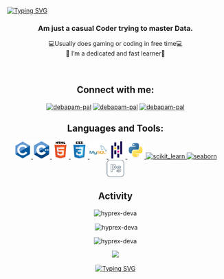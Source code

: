 

[![Typing SVG](https://readme-typing-svg.demolab.com?font=Press+Start+2P&duration=4000&pause=300&color=00D913&center=true&multiline=true&width=1000&height=80&lines=Hello+there!!;Its+me+Hyprex;Welcome+to+my+profile)](https://git.io/typing-svg)

<!-- <picture>
  <source media="(prefers-color-scheme: dark)" srcset="https://github.com/hyprex-deva/Portfolio/blob/main/Screenshot%202022-08-30%20202715.jpg?raw=true">
  <source media="(prefers-color-scheme: light)" srcset="https://github.com/hyprex-deva/Portfolio/blob/main/Screenshot%202022-08-30%20202715.jpg?raw=true">
  <img alt="Shows an illustrated sun in light color mode and a moon with stars in dark color mode." src="https://user-images.githubusercontent.com/25423296/163456779-a8556205-d0a5-45e2-ac17-42d089e3c3f8.png">
</picture> -->


<div align=center>
  <h3>Am just a casual Coder trying to master Data.</h3>

<!-- 🎓I am currently studying B.Tech🎓 <br> -->
💻Usually does gaming or coding in free time💻 <br>
🌱 I’m a dedicated and fast learner🌱 <br>
  <br>
<br>
</div>

<h2 align="center">Connect with me:</h2>
<p align="center">
<a href="https://linkedin.com/in/debapam-pal" target="blank"><img align="center" src="https://raw.githubusercontent.com/rahuldkjain/github-profile-readme-generator/master/src/images/icons/Social/linked-in-alt.svg" alt="debapam-pal" height="30" width="40" /></a>
  <a href="https://discordapp.com/channels/@me/692253352892825658/" target="blank"><img align="center" src="https://github.com/rahuldkjain/github-profile-readme-generator/blob/master/src/images/icons/Social/discord.svg" alt="debapam-pal" height="30" width="40" /></a>
  <a href="mailto:debapampal2002@gmail.com" target="blank"><img align="center" src="https://github.com/rahuldkjain/github-profile-readme-generator/blob/master/src/images/icons/Social/google.svg" alt="debapam-pal" height="30" width="40" /></a>
</p>



<h2 align="center">Languages and Tools:</h2>
<p align="center"> <a href="https://www.cprogramming.com/" target="_blank" rel="noreferrer"> <img src="https://raw.githubusercontent.com/devicons/devicon/master/icons/c/c-original.svg" alt="c" width="40" height="40"/> </a> <a href="https://www.w3schools.com/cpp/" target="_blank" rel="noreferrer"> <img src="https://raw.githubusercontent.com/devicons/devicon/master/icons/cplusplus/cplusplus-original.svg" alt="cplusplus" width="40" height="40"/> </a> <a href="https://www.w3.org/html/" target="_blank" rel="noreferrer"> <img src="https://raw.githubusercontent.com/devicons/devicon/master/icons/html5/html5-original-wordmark.svg" alt="html5" width="40" height="40"/> </a> <a href="https://www.w3schools.com/css/" target="_blank" rel="noreferrer"> <img src="https://raw.githubusercontent.com/devicons/devicon/master/icons/css3/css3-original-wordmark.svg" alt="css3" width="40" height="40"/> </a> <a href="https://www.mysql.com/" target="_blank" rel="noreferrer"> <img src="https://raw.githubusercontent.com/devicons/devicon/master/icons/mysql/mysql-original-wordmark.svg" alt="mysql" width="40" height="40"/> </a> <a href="https://pandas.pydata.org/" target="_blank" rel="noreferrer"> <img src="https://raw.githubusercontent.com/devicons/devicon/2ae2a900d2f041da66e950e4d48052658d850630/icons/pandas/pandas-original.svg" alt="pandas" width="40" height="40"/> </a> <a href="https://www.python.org" target="_blank" rel="noreferrer"> <img src="https://raw.githubusercontent.com/devicons/devicon/master/icons/python/python-original.svg" alt="python" width="40" height="40"/> </a> <a href="https://scikit-learn.org/" target="_blank" rel="noreferrer"> <img src="https://upload.wikimedia.org/wikipedia/commons/0/05/Scikit_learn_logo_small.svg" alt="scikit_learn" width="40" height="40"/> </a> <a href="https://seaborn.pydata.org/" target="_blank" rel="noreferrer"> <img src="https://seaborn.pydata.org/_images/logo-mark-lightbg.svg" alt="seaborn" width="40" height="40"/> </a> <a href="https://www.photoshop.com/en" target="_blank" rel="noreferrer"> <img src="https://raw.githubusercontent.com/devicons/devicon/master/icons/photoshop/photoshop-line.svg" alt="photoshop" width="40" height="40"/> </a> </p>

<!--
<p align="left"> <a href="https://www.java.com" target="_blank" rel="noreferrer"> <img src="https://raw.githubusercontent.com/devicons/devicon/master/icons/java/java-original.svg" alt="java" width="40" height="40"/> </a> <a href="https://www.w3schools.com/css/" target="_blank" rel="noreferrer"> <img src="https://raw.githubusercontent.com/devicons/devicon/master/icons/css3/css3-original-wordmark.svg" alt="css3" width="40" height="40"/> </a> <a href="https://www.w3.org/html/" target="_blank" rel="noreferrer"> <img src="https://raw.githubusercontent.com/devicons/devicon/master/icons/html5/html5-original-wordmark.svg" alt="html5" width="40" height="40"/> </a> <a href="https://www.mongodb.com/" target="_blank" rel="noreferrer"> <img src="https://raw.githubusercontent.com/devicons/devicon/master/icons/mongodb/mongodb-original-wordmark.svg" alt="mongodb" width="40" height="40"/> </a> <a href="https://www.microsoft.com/en-us/sql-server" target="_blank" rel="noreferrer"> <img src="https://www.svgrepo.com/show/303229/microsoft-sql-server-logo.svg" alt="mssql" width="40" height="40"/> </a> <a href="https://www.mysql.com/" target="_blank" rel="noreferrer"> <img src="https://raw.githubusercontent.com/devicons/devicon/master/icons/mysql/mysql-original-wordmark.svg" alt="mysql" width="40" height="40"/> </a> <a href="https://www.photoshop.com/en" target="_blank" rel="noreferrer"> <img src="https://raw.githubusercontent.com/devicons/devicon/master/icons/photoshop/photoshop-line.svg" alt="photoshop" width="40" height="40"/> </a> <a href="https://www.python.org" target="_blank" rel="noreferrer"> <img src="https://raw.githubusercontent.com/devicons/devicon/master/icons/python/python-original.svg" alt="python" width="40" height="40"/> </a> <a href="https://seaborn.pydata.org/" target="_blank" rel="noreferrer"> <img src="https://seaborn.pydata.org/_images/logo-mark-lightbg.svg" alt="seaborn" width="40" height="40"/> </a> </p>


 [![My Skills](https://skillicons.dev/icons?i=c,cpp,html,css,mysql,py,sklearn,ps&perline=5)](https://skillicons.dev) -->

<h2 align="center">Activity</h2>
<div align=center>
<!-- ![github stats](https://github-readme-stats.vercel.app/api?username=hyprex-deva&show_icons=true&theme=radical) -->
<p><img align="center" src="https://github-readme-streak-stats.herokuapp.com/?user=hyprex-deva&theme=dark" alt="hyprex-deva" /></p>
<p>&nbsp;<img align="center" src="https://github-readme-stats.vercel.app/api?username=hyprex-deva&show_icons=true&locale=en&theme=dark" alt="hyprex-deva" /></p>
<p><img align="center" src="https://github-readme-stats.vercel.app/api/top-langs?username=hyprex-deva&show_icons=true&locale=en&layout=compact&theme=dark" alt="hyprex-deva" /></p>
  </div>



<div align=center>
<img src="https://komarev.com/ghpvc/?username=hyprex-deva&label=People+Who+Viewed+My+Profile"
     </div>
                                                                          
[![Typing SVG](https://readme-typing-svg.demolab.com?font=Press+Start+2P&duration=4000&pause=300&color=00D913&center=true&multiline=true&width=1000&height=60&lines=It's+Not+Much+But+It's+Honest+Work!;Thank+You+%3A%5D)](https://git.io/typing-svg)
